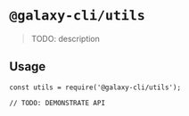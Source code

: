 # `@galaxy-cli/utils`

> TODO: description

## Usage

```
const utils = require('@galaxy-cli/utils');

// TODO: DEMONSTRATE API
```

